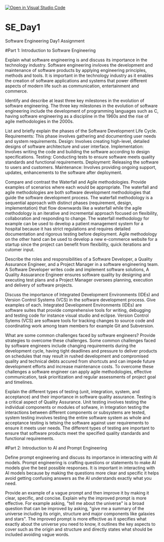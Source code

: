 [![Open in Visual Studio Code](https://classroom.github.com/assets/open-in-vscode-2e0aaae1b6195c2367325f4f02e2d04e9abb55f0b24a779b69b11b9e10269abc.svg)](https://classroom.github.com/online_ide?assignment_repo_id=18390613&assignment_repo_type=AssignmentRepo)
# SE_Day1
Software Engineering Day1 Assignment

#Part 1: Introduction to Software Engineering

Explain what software engineering is and discuss its importance in the technology industry.
Software engineering invloves the development and maintenance of software products by applying engineering principles, methods and tools. It is important in the technology industry as it enables the creation of software applications and systems that power different aspects of modern life such as communication, entertainment and commerce.

Identify and describe at least three key milestones in the evolution of software engineering.
The three key milestones in the evolution of software engineering include the development of programming languages such as C, having software engineering as a discipline in the 1960s and the rise of agile methodologies in the 2000s.

List and briefly explain the phases of the Software Development Life Cycle.
Requirements: This phase involves gathering and documenting user needs and system requirements.
Design: Involves creating high-level, detailed designs of software architecture and user interface.
Implementation: Involves writing the code and building the software according to design specifications.
Testing: Conducting tests to ensure software meets quality standards and functional requirements.
Deployment: Releasing the software to users and customers.
Maintenance: Involves providing ongoing support, updates, enhancements to the software after deployment.

Compare and contrast the Waterfall and Agile methodologies. Provide examples of scenarios where each would be appropriate.
The waterfall and agile methodologies are both software development methodologies that guide the software development process. The waterfall methodology is a sequential approach with distinct phases (requirement, design, implementation) that flow downwards like a waterfall while the agile methodology is an iterative and incremental approach focused on flexibility, collaboration and responding to change. The waterfall methodology for example can be used to develop a patient management system for a hospital because it has strict regulations and requires detailed documentation and rigorous testing before deployment. Agile methodology on the other hand can be used to develop a new e-commerce website for a startup since the project can benefit from flexibility, quick iterations and cutomer input.

Describe the roles and responsibilities of a Software Developer, a Quality Assurance Engineer, and a Project Manager in a software engineering team.
A Software Developer writes code and implement software solutions, A Quality Assuarance Engineer ensures software quality by designing and executing test plans and a Project Manager oversees planning, execution and delivery of software projects.

Discuss the importance of Integrated Development Environments (IDEs) and Version Control Systems (VCS) in the software development process. Give examples of each.
Integrated Development Environments (IDEs) are software suites that provide comprehensive tools for writing, debugging and testing code for instance visual studio and eclipse. Version Control Sytems (VCS) are software tools for tracking changes to source code and coordinating work among team members for example Git and Subversion.

What are some common challenges faced by software engineers? Provide strategies to overcome these challenges.
Some common challenges faced by software engineers include changing requirements during the development cycle, having tight deadlines and pressure to deliver products on schedules that may result in rushed development and compromised quality and technical debts accured from shortcuts and can impede future development efforts and increase maintenance costs. To overcome these challenges a software engineer can apply agile methodologies, effective communication, task prioritization and regular assessments of project goal and timelines.

Explain the different types of testing (unit, integration, system, and acceptance) and their importance in software quality assurance.
Testing is a critical aspect of Quality Assurance. Unit testing involves testing the individual components or modules of sofware, in Integration testing the interactions between different components or subsystems are tested, system testing involves testing the entire software system as whole and acceptance testing is tetsing the software against user requirements to ensure it meets user needs. The different types of testing are important to ensure that software products meet the specified quality standards and functional requirements.

#Part 2: Introduction to AI and Prompt Engineering


Define prompt engineering and discuss its importance in interacting with AI models.
Prompt engineering is crafting questions or statements to make AI models give the best possible responses. It is important in interacting with AI models because by making the questions more clear and specific it helps avoid getting confusing answers as the AI understands exactly what you need.

Provide an example of a vague prompt and then improve it by making it clear, specific, and concise. Explain why the improved prompt is more effective.
For example asking, "tell me about the universe" is a broad question that can be improved by asking, "give me a summary of the universe including its origin, structure and major components like galaxies and stars". The improved prompt is more effective as it specifies what exactly about the universe you need to know, it outlines the key aspects to cover such as the origin and structure and directly states what should be included avoiding vague words. 
